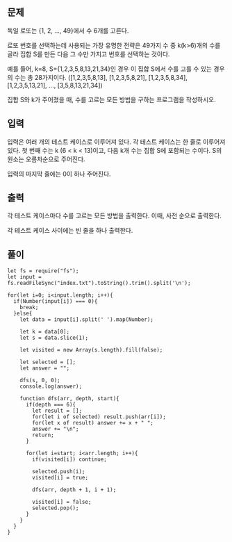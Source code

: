 ## 문제

독일 로또는 {1, 2, ..., 49}에서 수 6개를 고른다.

로또 번호를 선택하는데 사용되는 가장 유명한 전략은 49가지 수 중 k(k>6)개의 수를 골라 집합 S를 만든 다음 그 수만 가지고 번호를 선택하는 것이다.

예를 들어, k=8, S={1,2,3,5,8,13,21,34}인 경우 이 집합 S에서 수를 고를 수 있는 경우의 수는 총 28가지이다. ([1,2,3,5,8,13], [1,2,3,5,8,21], [1,2,3,5,8,34], [1,2,3,5,13,21], ..., [3,5,8,13,21,34])

집합 S와 k가 주어졌을 때, 수를 고르는 모든 방법을 구하는 프로그램을 작성하시오.

## 입력

입력은 여러 개의 테스트 케이스로 이루어져 있다. 각 테스트 케이스는 한 줄로 이루어져 있다. 첫 번째 수는 k (6 < k < 13)이고, 다음 k개 수는 집합 S에 포함되는 수이다. S의 원소는 오름차순으로 주어진다.

입력의 마지막 줄에는 0이 하나 주어진다.

## 출력

각 테스트 케이스마다 수를 고르는 모든 방법을 출력한다. 이때, 사전 순으로 출력한다.

각 테스트 케이스 사이에는 빈 줄을 하나 출력한다.

## 풀이

```
let fs = require("fs");
let input = fs.readFileSync("index.txt").toString().trim().split('\n');

for(let i=0; i<input.length; i++){
  if(Number(input[i]) === 0){
    break;
  }else{
    let data = input[i].split(' ').map(Number);

    let k = data[0];
    let s = data.slice(1);

    let visited = new Array(s.length).fill(false);

    let selected = [];
    let answer = "";

    dfs(s, 0, 0);
    console.log(answer);

    function dfs(arr, depth, start){
      if(depth === 6){
        let result = [];
        for(let i of selected) result.push(arr[i]);
        for(let x of result) answer += x + " ";
        answer += "\n";
        return;
      }

      for(let i=start; i<arr.length; i++){
        if(visited[i]) continue;

        selected.push(i);
        visited[i] = true;

        dfs(arr, depth + 1, i + 1);

        visited[i] = false;
        selected.pop();
      }
    }
  }
}
```
